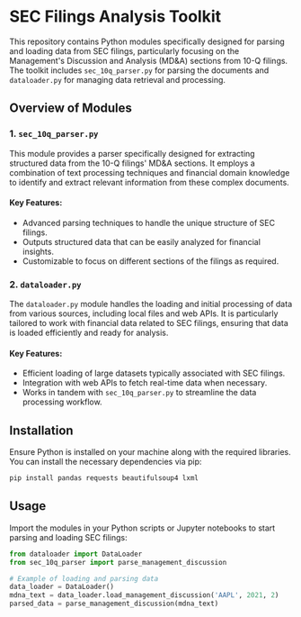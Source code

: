 # SEC Filings Analysis Toolkit

This repository contains Python modules specifically designed for parsing and loading data from SEC filings, particularly focusing on the Management's Discussion and Analysis (MD&A) sections from 10-Q filings. The toolkit includes `sec_10q_parser.py` for parsing the documents and `dataloader.py` for managing data retrieval and processing.

## Overview of Modules

### 1. `sec_10q_parser.py`

This module provides a parser specifically designed for extracting structured data from the 10-Q filings' MD&A sections. It employs a combination of text processing techniques and financial domain knowledge to identify and extract relevant information from these complex documents.

#### Key Features:
- Advanced parsing techniques to handle the unique structure of SEC filings.
- Outputs structured data that can be easily analyzed for financial insights.
- Customizable to focus on different sections of the filings as required.

### 2. `dataloader.py`

The `dataloader.py` module handles the loading and initial processing of data from various sources, including local files and web APIs. It is particularly tailored to work with financial data related to SEC filings, ensuring that data is loaded efficiently and ready for analysis.

#### Key Features:
- Efficient loading of large datasets typically associated with SEC filings.
- Integration with web APIs to fetch real-time data when necessary.
- Works in tandem with `sec_10q_parser.py` to streamline the data processing workflow.

## Installation

Ensure Python is installed on your machine along with the required libraries. You can install the necessary dependencies via pip:

```bash
pip install pandas requests beautifulsoup4 lxml
```

## Usage

Import the modules in your Python scripts or Jupyter notebooks to start parsing and loading SEC filings:

```python
from dataloader import DataLoader
from sec_10q_parser import parse_management_discussion

# Example of loading and parsing data
data_loader = DataLoader()
mdna_text = data_loader.load_management_discussion('AAPL', 2021, 2)
parsed_data = parse_management_discussion(mdna_text)
```

